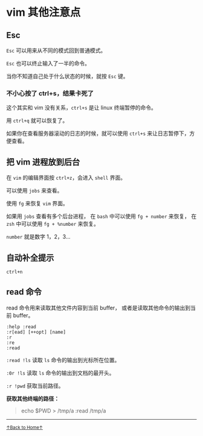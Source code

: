 # vim 其他注意点

## Esc

`Esc` 可以用来从不同的模式回到普通模式。

`Esc` 也可以终止输入了一半的命令。

当你不知道自己处于什么状态的时候，就按 `Esc` 键。

### 不小心按了 ctrl+s，结果卡死了

这个其实和 vim 没有关系，`ctrl+s` 是让 linux 终端暂停的命令。

用 `ctrl+q` 就可以恢复了。

如果你在查看服务器滚动的日志的时候，就可以使用 `ctrl+s`
来让日志暂停下，方便查看。

## 把 vim 进程放到后台

在 `vim` 的编辑界面按 `ctrl+z`，会进入 `shell` 界面。

可以使用 `jobs` 来查看。

使用 `fg` 来恢复 `vim` 界面。

如果用 `jobs` 查看有多个后台进程，
在 `bash` 中可以使用 `fg + number` 来恢复，
在 `zsh` 中可以使用 `fg + %number` 来恢复。

`number` 就是数字 1，2，3...

## 自动补全提示

```
ctrl+n
```

## read 命令

read 命令用来读取其他文件内容到当前 buffer，
或者是读取其他命令的输出到当前 buffer。

```
:help :read
:r[ead] [++opt] [name]
:r
:re
:read
```

`:read !ls` 读取 `ls` 命令的输出到光标所在位置。

`:0r !ls` 读取 `ls` 命令的输出到文档的最开头。

`:r !pwd` 获取当前路径。

**获取其他终端的路径：**

> echo $PWD > /tmp/a
> :read /tmp/a

* * *

<a href='https://github.com/MDGSF/MyVim'><small>↑Back to Home↑</small></a>


